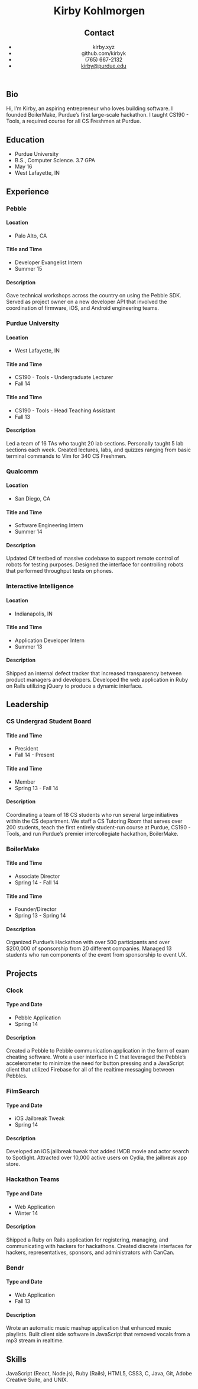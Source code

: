 <header id='header'>

Kirby Kohlmorgen
================

Contact
-------
- kirby.xyz
- github.com/kirbyk
- \(765\) 667-2132
- kirby@purdue.edu

</header>

Bio
---
Hi, I’m Kirby, an aspiring entrepreneur who loves building software. I founded BoilerMake, Purdue’s first large-scale hackathon. I taught CS190 - Tools, a required course for all CS Freshmen at Purdue.

Education
---------
- Purdue University
- B.S., Computer Science. 3.7 GPA
- May 16
- West Lafayette, IN

Experience
----------
### Pebble

#### Location
- Palo Alto, CA

#### Title and Time
- Developer Evangelist Intern
- Summer 15

#### Description
Gave technical workshops across the country on using the Pebble SDK. Served as project owner on a new developer API that involved the coordination of firmware, iOS, and Android engineering teams.

### Purdue University

#### Location
- West Lafayette, IN

#### Title and Time
- CS190 - Tools - Undergraduate Lecturer
- Fall 14

#### Title and Time
- CS190 - Tools - Head Teaching Assistant
- Fall 13

#### Description
Led a team of 16 TAs who taught 20 lab sections. Personally taught 5 lab sections each week. Created lectures, labs, and quizzes ranging from basic terminal commands to Vim for 340 CS Freshmen.

### Qualcomm

#### Location
- San Diego, CA

#### Title and Time
- Software Engineering Intern
- Summer 14

#### Description
Updated C# testbed of massive codebase to support remote control of robots for testing purposes. Designed the interface for controlling robots that performed throughput tests on phones.

### Interactive Intelligence

#### Location
- Indianapolis, IN

#### Title and Time
- Application Developer Intern
- Summer 13

#### Description
Shipped an internal defect tracker that increased transparency between product managers and developers. Developed the web application in Ruby on Rails utilizing jQuery to produce a dynamic interface.

Leadership
----------
### CS Undergrad Student Board

#### Title and Time
- President
- Fall 14 - Present

#### Title and Time
- Member
- Spring 13 - Fall 14

#### Description
Coordinating a team of 18 CS students who run several large initiatives within the CS department. We staff a CS Tutoring Room that serves over 200 students, teach the first entirely student-run course at Purdue, CS190 - Tools, and run Purdue’s premier intercollegiate hackathon, BoilerMake.

### BoilerMake

#### Title and Time
- Associate Director
- Spring 14 - Fall 14

#### Title and Time
- Founder/Director
- Spring 13 - Spring 14

#### Description
Organized Purdue’s Hackathon with over 500 participants and over $200,000 of sponsorship from 20 different companies. Managed 13 students who run components of the event from sponsorship to event UX.

Projects
--------
### Clock

#### Type and Date
- Pebble Application
- Spring 14

#### Description
Created a Pebble to Pebble communication application in the form of exam cheating software. Wrote a user interface in C that leveraged the Pebble’s accelerometer to minimize the need for button pressing and a JavaScript client that utilized Firebase for all of the realtime messaging between Pebbles.

### FilmSearch

#### Type and Date
- iOS Jailbreak Tweak
- Spring 14

#### Description
Developed an iOS jailbreak tweak that added IMDB movie and actor search to Spotlight. Attracted over 10,000 active users on Cydia, the jailbreak app store.

### Hackathon Teams

#### Type and Date
- Web Application
- Winter 14

#### Description
Shipped a Ruby on Rails application for registering, managing, and communicating with hackers for hackathons. Created discrete interfaces for hackers, representatives, sponsors, and administrators with CanCan.

### Bendr

#### Type and Date
- Web Application
- Fall 13

#### Description
Wrote an automatic music mashup application that enhanced music playlists. Built client side software in JavaScript that removed vocals from a mp3 stream in realtime.

Skills
------
JavaScript (React, Node.js), Ruby (Rails), HTML5, CSS3, C, Java, Git, Adobe Creative Suite, and UNIX.
